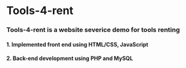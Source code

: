 # Tools-4-rent
### Tools-4-rent is a website severice demo for tools renting
#### 1. Implemented front end using HTML/CSS, JavaScript
#### 2. Back-end development using PHP and MySQL
